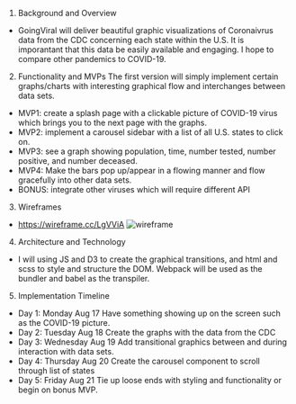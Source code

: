 1. Background and Overview 
 * GoingViral will deliver beautiful graphic visualizations of Coronaivrus data 
 from the CDC concerning each state within the U.S. It is imporantant that this data be easily available and engaging. I hope to compare other pandemics to COVID-19. 

2. Functionality and MVPs 
 The first version will simply implement certain graphs/charts with interesting graphical flow and interchanges between data sets.
 * MVP1: create a splash page with a clickable picture of COVID-19 virus which brings you to the next page with the graphs.
 * MVP2: implement a carousel sidebar with a list of all U.S. states to click on.
 * MVP3: see a graph showing population, time, number tested, number positive, and number deceased.
 * MVP4: Make the bars pop up/appear in a flowing manner and flow gracefully into other data sets.
 * BONUS: integrate other viruses which will require different API

3. Wireframes 
 * https://wireframe.cc/LgVViA
   ![wireframe](/home/edwardg/Pictures/wireframe.png)
 
4. Architecture and Technology 
 * I will using JS and D3 to create the graphical transitions, and html and scss to style and structure the DOM. Webpack will be used as the bundler and babel as the transpiler.
5. Implementation Timeline 
 * Day 1: Monday Aug 17
   Have something showing up on the screen such as the COVID-19 picture.
 * Day 2: Tuesday Aug 18 
   Create the graphs with the data from the CDC
 * Day 3: Wednesday Aug 19
   Add transitional graphics between and during interaction with data sets.
 * Day 4: Thursday Aug 20
   Create the carousel component to scroll through list of states 
 * Day 5: Friday Aug 21
   Tie up loose ends with styling and functionality or begin on bonus MVP.
